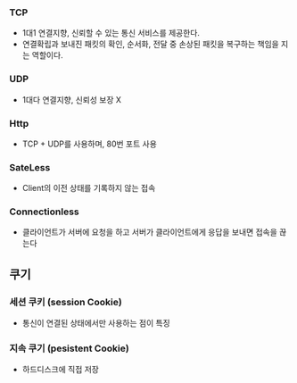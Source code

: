 ### TCP
- 1대1 연결지향, 신뢰할 수 있는 통신 서비스를 제공한다.
- 연결확립과 보내진 패킷의 확인, 순서화, 전달 중 손상된 패킷을 복구하는 책임을 지는 역할이다.

### UDP
- 1대다 연결지향, 신뢰성 보장 X

### Http
- TCP + UDP를 사용하며, 80번 포트 사용

### SateLess
- Client의 이전 상태를 기록하지 않는 접속

### Connectionless 
- 클라이언트가 서버에 요청을 하고 서버가 클라이언트에게 응답을 보내면 접속을 끊는다


## 쿠기 

### 세션 쿠키 (session Cookie)
- 통신이 연결된 상태에서만 사용하는 점이 특징

### 지속 쿠기 (pesistent Cookie)
-  하드디스크에 직접 저장
